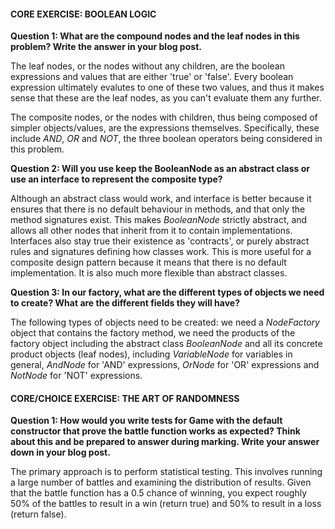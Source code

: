 #### CORE EXERCISE: BOOLEAN LOGIC

**Question 1: What are the compound nodes and the leaf nodes in this problem? Write the answer in your blog post.**  

The leaf nodes, or the nodes without any children, are the boolean expressions and values that are either 'true' or 'false'. Every boolean expression ultimately evalutes to one of these two values, and thus it makes sense that these are the leaf nodes, as you can't evaluate them any further.

The composite nodes, or the nodes with children, thus being composed of simpler objects/values, are the expressions themselves. Specifically, these include *AND*, *OR* and *NOT*, the three boolean operators being considered in this problem.

**Question 2: Will you use keep the BooleanNode as an abstract class or use an interface to represent the composite type?**

Although an abstract class would work, and interface is better because it ensures that there is no default behaviour in methods, and that only the method signatures exist. This makes *BooleanNode* strictly abstract, and allows all other nodes that inherit from it to contain implementations. Interfaces also stay true their existence as 'contracts', or purely abstract rules and signatures defining how classes work. This is more useful for a composite design pattern because it means that there is no default implementation. It is also much more flexible than abstract classes.

**Question 3: In our factory, what are the different types of objects we need to create? What are the different fields they will have?**

The following types of objects need to be created: we need a *NodeFactory* object that contains the factory method, we need the products of the factory object including the abstract class *BooleanNode* and all its concrete product objects (leaf nodes), including *VariableNode* for variables in general, *AndNode* for 'AND' expressions, *OrNode* for 'OR' expressions and *NotNode* for 'NOT' expressions.

#### CORE/CHOICE EXERCISE: THE ART OF RANDOMNESS

**Question 1: How would you write tests for Game with the default constructor that prove the battle function works as expected? Think about this and be prepared to answer during marking. Write your answer down in your blog post.**

The primary approach is to perform statistical testing. This involves running a large number of battles and examining the distribution of results. Given that the battle function has a 0.5 chance of winning, you expect roughly 50% of the battles to result in a win (return true) and 50% to result in a loss (return false). 
